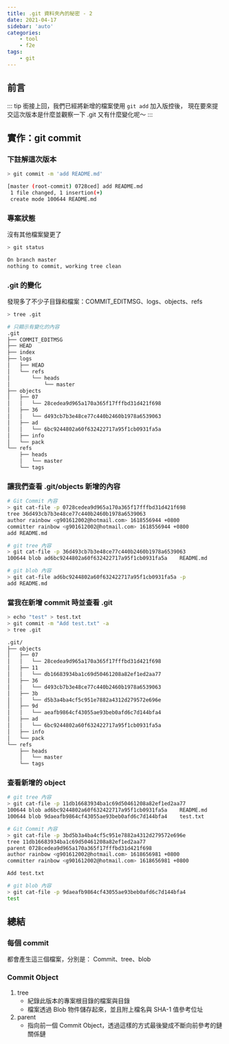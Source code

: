 ```yaml
---
title: .git 資料夾內的秘密 - 2
date: 2021-04-17
sidebar: 'auto'
categories:
    - tool
    - f2e
tags:
    - git
---
```


## 前言

::: tip
銜接上回，我們已經將新增的檔案使用 `git add` 加入版控後， 
現在要來提交這次版本是什麼並觀察一下 .git 又有什麼變化呢～
:::

## 實作：git commit

### 下註解這次版本

```bash
> git commit -m 'add README.md'

[master (root-commit) 0728ced] add README.md
 1 file changed, 1 insertion(+)
 create mode 100644 README.md
```

### 專案狀態

沒有其他檔案變更了

```bash
> git status

On branch master
nothing to commit, working tree clean
```

### .git 的變化

發現多了不少子目錄和檔案：COMMIT_EDITMSG、logs、objects、refs

```bash
> tree .git

# 只顯示有變化的內容
.git
├── COMMIT_EDITMSG
├── HEAD
├── index
├── logs
│   ├── HEAD
│   └── refs
│       └── heads
│           └── master
├── objects
│   ├── 07
│   │   └── 28cedea9d965a170a365f17fffbd31d421f698
│   ├── 36
│   │   └── d493cb7b3e48ce77c440b2460b1978a6539063
│   ├── ad
│   │   └── 6bc9244802a60f632422717a95f1cb0931fa5a
│   ├── info
│   └── pack
└── refs
    ├── heads
    │   └── master
    └── tags
```

### 讓我們查看 .git/objects 新增的內容

```bash
# Git Commit 內容
> git cat-file -p 0728cedea9d965a170a365f17fffbd31d421f698
tree 36d493cb7b3e48ce77c440b2460b1978a6539063
author rainbow <g901612002@hotmail.com> 1618556944 +0800
committer rainbow <g901612002@hotmail.com> 1618556944 +0800
add README.md

# git tree 內容
> git cat-file -p 36d493cb7b3e48ce77c440b2460b1978a6539063
100644 blob ad6bc9244802a60f632422717a95f1cb0931fa5a	README.md

# git blob 內容
> git cat-file ad6bc9244802a60f632422717a95f1cb0931fa5a -p
add README.md
```

### 當我在新增 commit 時並查看 .git

```bash
> echo "test" > test.txt
> git commit -m "Add test.txt" -a
> tree .git

.git/
├── objects
│   ├── 07
│   │   └── 28cedea9d965a170a365f17fffbd31d421f698
│   ├── 11
│   │   └── db16683934ba1c69d50461208a82ef1ed2aa77
│   ├── 36
│   │   └── d493cb7b3e48ce77c440b2460b1978a6539063
│   ├── 3b
│   │   └── d5b3a4ba4cf5c951e7882a4312d279572e696e
│   ├── 9d
│   │   └── aeafb9864cf43055ae93beb0afd6c7d144bfa4
│   ├── ad
│   │   └── 6bc9244802a60f632422717a95f1cb0931fa5a
│   ├── info
│   └── pack
└── refs
    ├── heads
    │   └── master
    └── tags
```

### 查看新增的 object

```bash
# git tree 內容
> git cat-file -p 11db16683934ba1c69d50461208a82ef1ed2aa77
100644 blob ad6bc9244802a60f632422717a95f1cb0931fa5a	README.md
100644 blob 9daeafb9864cf43055ae93beb0afd6c7d144bfa4	test.txt

# Git Commit 內容
> git cat-file -p 3bd5b3a4ba4cf5c951e7882a4312d279572e696e
tree 11db16683934ba1c69d50461208a82ef1ed2aa77
parent 0728cedea9d965a170a365f17fffbd31d421f698
author rainbow <g901612002@hotmail.com> 1618656981 +0800
committer rainbow <g901612002@hotmail.com> 1618656981 +0800

Add test.txt

# git blob 內容
> git cat-file -p 9daeafb9864cf43055ae93beb0afd6c7d144bfa4
test
```

## 總結

### 每個 commit

都會產生這三個檔案，分別是： Commit、tree、blob

### Commit Object

1. tree
    - 紀錄此版本的專案根目錄的檔案與目錄
    - 檔案透過 Blob 物件儲存起來，並且附上檔名與 SHA-1 值參考位址
2. parent
    - 指向前一個 Commit Object，透過這樣的方式最後變成不斷向前參考的鏈關係鏈
